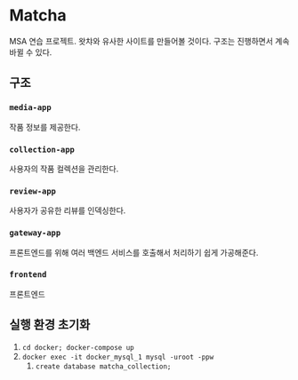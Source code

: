 # Matcha

MSA 연습 프로젝트. 왓챠와 유사한 사이트를 만들어볼 것이다. 구조는 진행하면서 계속 바뀔 수 있다.

## 구조

### `media-app`

작품 정보를 제공한다.

### `collection-app`

사용자의 작품 컬렉션을 관리한다.

### `review-app`

사용자가 공유한 리뷰를 인덱싱한다.

### `gateway-app`

프론트엔드를 위해 여러 백엔드 서비스를 호출해서 처리하기 쉽게 가공해준다.

### `frontend`

프론트엔드

## 실행 환경 초기화

1. `cd docker; docker-compose up`
2. `docker exec -it docker_mysql_1 mysql -uroot -ppw`
    1. `create database matcha_collection;`
